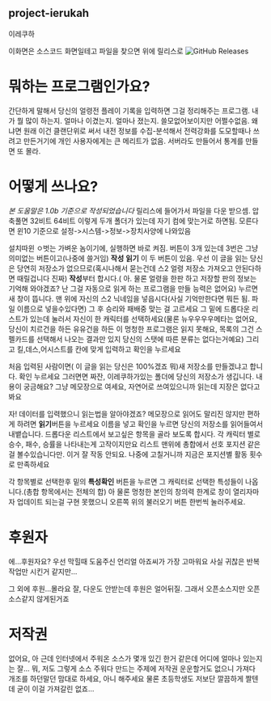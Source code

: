 ## project-ierukah
이레쿠하

이화면은 소스코드 화면일테고 파일을 찾으면 위에 릴리스로 ![GitHub Releases](https://img.shields.io/github/downloads/onric/project-ierukah/1.0b/total)

# 뭐하는 프로그램인가요?
간단하게 말해서 당신의 얼령전 플레이 기록을 입력하면 그걸 정리해주는 프로그램.
내가 뭘 많이 하는지. 얼마나 이겼는지. 얼마나 졌는지.
쓸모없어보이지만 어쩔수없음. 왜냐면 원래 이건 클랜단위로 써서 내전 정보를 수집-분석해서 전력강화를 도모할때나 쓰려고 만든거기에
개인 사용자에게는 큰 메리트가 없음. 서버라도 만들어서 통계를 만들면 또 몰라.

# 어떻게 쓰나요?
*본 도움말은 1.0b 기준으로 작성되었습니다*
릴리스에 들어가서 파일을 다운 받으셈.
압축풀면 32비트 64비트 이렇게 두개 폴더가 있는데 자기 컴에 맞는거로 하면됨.
모른다면 윈10 기준으로 설정->시스템->정보->장치사양에 나와있음

설치따윈 ㅇ벗는 가벼운 놈이기에, 실행하면 바로 켜짐.
버튼이 3개 있는데 3번은 그냥 의미없는 버튼이고(나중에 쓸거임)
**작성** **읽기** 이 두 버튼이 있음.
우선 이 글을 읽는 당신은 당연히 저장소가 없으므로(혹시나해서 묻는건데 스2 얼령 저장소 가져오고 안된다하면 때릴겁니다 진짜)
**작성**부터 합시다.( 아. 물론 얼령을 한판 하고 저장할 판의 정보는 기억해 와야겠죠? 난 그걸 자동으로 읽게 하는 프로그램을 만들 능력은 없어요)
누르면 새 창이 뜹니다. 
맨 위에 자신의 스2 닉네임을 넣읍시다(사실 기억만한다면 뭐든 됨. 파일 이름으로 넣을수있다면)
그 후 승리와 패배중 맞는 걸 고르세요
그 밑에 드롭다운 리스트가 있는데 눌러서 자신이 한 캐릭터를 선택하세요(물론 뉴우우우우메타는 없어요, 당신이 치르건을 하든 유유건을 하든 이 멍청한 프로그램은 읽지 못해요, 목록의 그건 스펠카드를 선택해서 나오는 결과만 있지 당신의 스탯에 따른 분류는 없다는거예요)
그리고 킬,데스,어시스트를 칸에 맞게 입력하고 확인을 누르세요

처음 입력된 사람이면( 이 글을 읽는 당신은 100%겠죠 뭐)새 저장소를 만들겠냐고 합니다. 확인 누르세요
그러면면 짜잔, 이레쿠하가있는 폴더에 당신의 저장소가 생깁니다. 내용이 궁금해요? 그냥 메모장으로 여세요, 자연어로 쓰여있으니까 읽는데 지장은 없다고 봐요

자! 데이터를 입력했으니 읽는법을 알아야겠죠? 메모장으로 읽어도 말리진 않지만 편하게 하려면 **읽기**버튼을 누르세요
이름을 넣고 확인을 누르면 당신의 저장소를 읽어들여서 내뱉습니다.
드롭다운 리스트에서 보고싶은 항목을 골라 보도록 합시다.
각 캐릭터 별로 승수, 패수, 승률을 나타내는게 고작이지만요
리스트 맨위에 총합에서 선호 포지션 같은걸 볼수있습니다만. 이거 잘 작동 안되요. 나중에 고칠거니까 지금은 포지션별 활동 횟수로 만족하세요

각 항목별로 선택한후 밑의 **특성확인** 버튼을 누르면 그 캐릭터로 선택한 특성들이 나옵니다.(총합 항목에서는 전체의 합)
아 물론 멍청한 본인의 창의력 한계로 창이 열리자마자 업데이트 되는걸 구현 못했으니 오른쪽 위의 불러오기 버튼 한번씩 눌러주세요.



# 후원자
에...후원자요? 
우선 막힐때 도움주신 언리얼 아죠씨가 가장 고마워요
사실 귀찮은 반복 작업만 시킨거 같지만...

그 외에 후원...몰라요 잘, 다운도 안받는데 후원은 얼어뒤질. 그래서 오픈소스지만 오픈소스같지 않게된거죠

# 저작권
없어요, 아 근데 인터넷에서 주워온 소스가 몇개 있긴 한거 같은데 어디에 얼마나 있는지는 잘...
뭐, 저도 그렇게 소스 주워다 만드는 주제에 저작권 운운할거도 없으니 가져다 개조를 하던말던 맘대로 하세요, 아니 해주세요
물론 초등학생도 저보단 깔끔하게 짤텐데 굳이 이걸 가져갈린 없죠...
